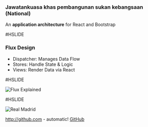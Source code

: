 ### Jawatankuasa khas pembangunan sukan kebangsaan (National)

An **application architecture** for React and Bootstrap

#HSLIDE

### Flux Design

- Dispatcher: Manages Data Flow
- Stores: Handle State & Logic
- Views: Render Data via React

#HSLIDE

![Flux Explained](https://facebook.github.io/flux/img/flux-simple-f8-diagram-explained-1300w.png)

#HSLIDE

![Real Madrid](http://malaysiachess.com/public/mcf-logo-bgW-300x300.png)

http://github.com - automatic!
[GitHub](http://github.com)
